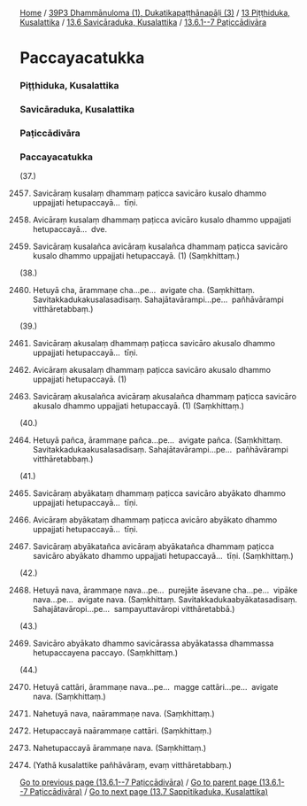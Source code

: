 
[Home](/) / [39P3 Dhammānuloma (1), Dukatikapaṭṭhānapāḷi (3)](/tipitaka/39P3.md) / [13 Piṭṭhiduka, Kusalattika](/tipitaka/39P3/13.md) / [13.6 Savicāraduka, Kusalattika](/tipitaka/39P3/13/13.6.md) / [13.6.1--7 Paṭiccādivāra](/tipitaka/39P3/13/13.6/13.6.1--7.md)

# Paccayacatukka

### Piṭṭhiduka, Kusalattika

### Savicāraduka, Kusalattika

### Paṭiccādivāra

### Paccayacatukka

(37.)

2457. Savicāraṃ kusalaṃ dhammaṃ paṭicca savicāro kusalo dhammo uppajjati hetupaccayā…  tīṇi.

2458. Avicāraṃ kusalaṃ dhammaṃ paṭicca avicāro kusalo dhammo uppajjati hetupaccayā…  dve.

2459. Savicāraṃ kusalañca avicāraṃ kusalañca dhammaṃ paṭicca savicāro kusalo dhammo uppajjati hetupaccayā. (1) (Saṃkhittaṃ.)

(38.)

2460. Hetuyā cha, ārammaṇe cha…pe…  avigate cha. (Saṃkhittaṃ. Savitakkadukakusalasadisaṃ. Sahajātavārampi…pe…  pañhāvārampi vitthāretabbaṃ.)

(39.)

2461. Savicāraṃ akusalaṃ dhammaṃ paṭicca savicāro akusalo dhammo uppajjati hetupaccayā…  tīṇi.

2462. Avicāraṃ akusalaṃ dhammaṃ paṭicca savicāro akusalo dhammo uppajjati hetupaccayā. (1)

2463. Savicāraṃ akusalañca avicāraṃ akusalañca dhammaṃ paṭicca savicāro akusalo dhammo uppajjati hetupaccayā. (1) (Saṃkhittaṃ.)

(40.)

2464. Hetuyā pañca, ārammaṇe pañca…pe…  avigate pañca. (Saṃkhittaṃ. Savitakkadukaakusalasadisaṃ. Sahajātavārampi…pe…  pañhāvārampi vitthāretabbaṃ.)

(41.)

2465. Savicāraṃ abyākataṃ dhammaṃ paṭicca savicāro abyākato dhammo uppajjati hetupaccayā…  tīṇi.

2466. Avicāraṃ abyākataṃ dhammaṃ paṭicca avicāro abyākato dhammo uppajjati hetupaccayā…  tīṇi.

2467. Savicāraṃ abyākatañca avicāraṃ abyākatañca dhammaṃ paṭicca savicāro abyākato dhammo uppajjati hetupaccayā…  tīṇi. (Saṃkhittaṃ.)

(42.)

2468. Hetuyā nava, ārammaṇe nava…pe…  purejāte āsevane cha…pe…  vipāke nava…pe…  avigate nava. (Saṃkhittaṃ. Savitakkadukaabyākatasadisaṃ. Sahajātavāropi…pe…  sampayuttavāropi vitthāretabbā.)

(43.)

2469. Savicāro abyākato dhammo savicārassa abyākatassa dhammassa hetupaccayena paccayo. (Saṃkhittaṃ.)

(44.)

2470. Hetuyā cattāri, ārammaṇe nava…pe…  magge cattāri…pe…  avigate nava. (Saṃkhittaṃ.)

2471. Nahetuyā nava, naārammaṇe nava. (Saṃkhittaṃ.)

2472. Hetupaccayā naārammaṇe cattāri. (Saṃkhittaṃ.)

2473. Nahetupaccayā ārammaṇe nava. (Saṃkhittaṃ.)

2474. (Yathā kusalattike pañhāvāraṃ, evaṃ vitthāretabbaṃ.)

[Go to previous page (13.6.1--7 Paṭiccādivāra)](/tipitaka/39P3/13/13.6/13.6.1--7.md) / [Go to parent page (13.6.1--7 Paṭiccādivāra)](/tipitaka/39P3/13/13.6/13.6.1--7.md) / [Go to next page (13.7 Sappītikaduka, Kusalattika)](/tipitaka/39P3/13/13.7.md)


